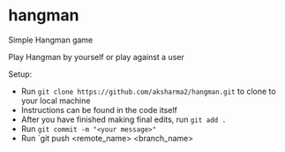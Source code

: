 # hangman
Simple Hangman game

Play Hangman by yourself or play against a user

Setup:

+ Run `git clone https://github.com/aksharma2/hangman.git` to clone to your local machine
+ Instructions can be found in the code itself
+ After you have finished making final edits, run `git add .`
+ Run `git commit -m "<your message>"`
+ Run `git push <remote_name> <branch_name>

